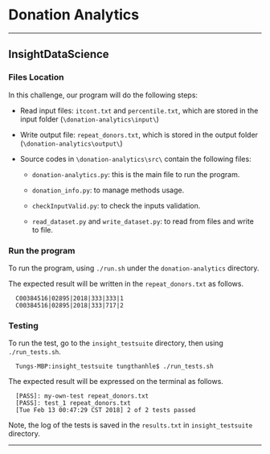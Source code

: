 # Donation Analytics
---
InsightDataScience
---

### Files Location

In this challenge, our program will do the following steps:

+ Read input files: `itcont.txt` and `percentile.txt`, which are stored in the input folder (`\donation-analytics\input\`)

+ Write output file: `repeat_donors.txt`, which is stored in the output folder (`\donation-analytics\output\`)

+ Source codes in `\donation-analytics\src\` contain the following files:
    
    + `donation-analytics.py`: this is the main file to run the program.
    
    + `donation_info.py`: to manage methods usage.
    
    + `checkInputValid.py`: to check the inputs validation.
    
    + `read_dataset.py` and `write_dataset.py`: to read from files and write to file.
    
### Run the program

To run the program, using `./run.sh` under the `donation-analytics` directory.

The expected result will be written in the `repeat_donors.txt` as follows.

      C00384516|02895|2018|333|333|1
      C00384516|02895|2018|333|717|2

### Testing

To run the test, go to the `insight_testsuite` directory, then using `./run_tests.sh`.
      
      Tungs-MBP:insight_testsuite tungthanhle$ ./run_tests.sh 
      
The expected result will be expressed on the terminal as follows.

      [PASS]: my-own-test repeat_donors.txt
      [PASS]: test_1 repeat_donors.txt
      [Tue Feb 13 00:47:29 CST 2018] 2 of 2 tests passed

Note, the log of the tests is saved in the `results.txt` in `insight_testsuite` directory.

---


